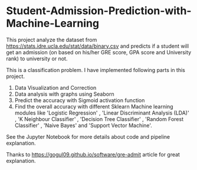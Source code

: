 # Student-Admission-Prediction-with-Machine-Learning

This project analyze the dataset from https://stats.idre.ucla.edu/stat/data/binary.csv and predicts if a student will get an admission (on based on his/her GRE score, GPA score and University rank) to university or not.

This is a classification problem. I have implemented following parts in this project.

1.	Data Visualization and Correction
2.	Data analysis with graphs using Seaborn
3.	Predict the accuracy with Sigmoid activation function
4.	Find the overall accuracy with different Sklearn Machine learning modules like 'Logistic Regression' , 'Linear Discriminant Analysis (LDA)' , 'K Neighbour Classifier' , 'Decision Tree Classifier' , 'Random Forest Classifier' , 'Naive Bayes' and 'Support Vector Machine'.

See the Jupyter Notebook for more details about code and pipeline explanation.

Thanks to https://gogul09.github.io/software/gre-admit article for great explanation.
